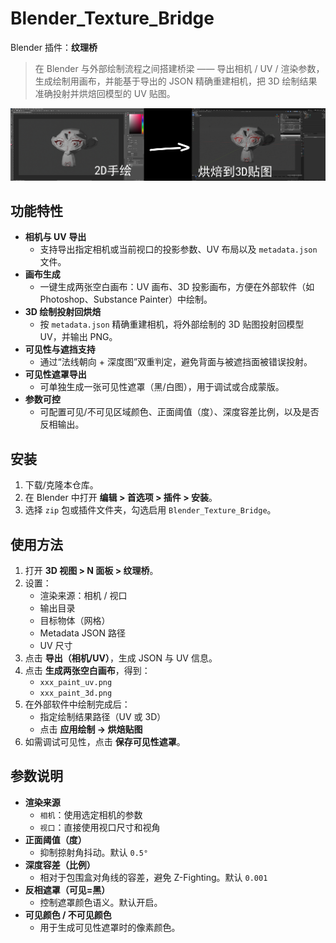 # Blender_Texture_Bridge

Blender 插件：**纹理桥**  
> 在 Blender 与外部绘制流程之间搭建桥梁 —— 导出相机 / UV / 渲染参数，生成绘制用画布，并能基于导出的 JSON 精确重建相机，把 3D 绘制结果准确投射并烘焙回模型的 UV 贴图。

![image-20250825050024431](./README.assets/image-20250825050024431.png)

## 功能特性

- **相机与 UV 导出**
  - 支持导出指定相机或当前视口的投影参数、UV 布局以及 `metadata.json` 文件。
- **画布生成**
  - 一键生成两张空白画布：UV 画布、3D 投影画布，方便在外部软件（如 Photoshop、Substance Painter）中绘制。
- **3D 绘制投射回烘焙**
  - 按 `metadata.json` 精确重建相机，将外部绘制的 3D 贴图投射回模型 UV，并输出 PNG。
- **可见性与遮挡支持**
  - 通过“法线朝向 + 深度图”双重判定，避免背面与被遮挡面被错误投射。
- **可见性遮罩导出**
  - 可单独生成一张可见性遮罩（黑/白图），用于调试或合成蒙版。
- **参数可控**
  - 可配置可见/不可见区域颜色、正面阈值（度）、深度容差比例，以及是否反相输出。



## 安装

1. 下载/克隆本仓库。
2. 在 Blender 中打开 **编辑 > 首选项 > 插件 > 安装**。
3. 选择 `zip` 包或插件文件夹，勾选启用 `Blender_Texture_Bridge`。



## 使用方法

1. 打开 **3D 视图 > N 面板 > 纹理桥**。
2. 设置：
   - 渲染来源：相机 / 视口
   - 输出目录
   - 目标物体（网格）
   - Metadata JSON 路径
   - UV 尺寸
3. 点击 **导出（相机/UV）**，生成 JSON 与 UV 信息。
4. 点击 **生成两张空白画布**，得到：
   - `xxx_paint_uv.png`
   - `xxx_paint_3d.png`
5. 在外部软件中绘制完成后：
   - 指定绘制结果路径（UV 或 3D）
   - 点击 **应用绘制 → 烘焙贴图**
6. 如需调试可见性，点击 **保存可见性遮罩**。



## 参数说明

- **渲染来源**
  - `相机`：使用选定相机的参数
  - `视口`：直接使用视口尺寸和视角
- **正面阈值（度）**
  - 抑制掠射角抖动。默认 `0.5°`
- **深度容差（比例）**
  - 相对于包围盒对角线的容差，避免 Z-Fighting。默认 `0.001`
- **反相遮罩（可见=黑）**
  - 控制遮罩颜色语义。默认开启。
- **可见颜色 / 不可见颜色**
  - 用于生成可见性遮罩时的像素颜色。

